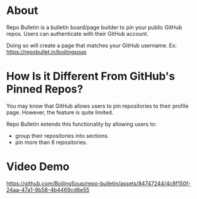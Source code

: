 # About
Repo Bulletin is a bulletin board/page builder to pin your public GitHub repos. Users can authenticate with their GitHub account. 

Doing so will create a page that matches your GitHub username. Ex: https://repobullet.in/boilingsoup

# How Is it Different From GitHub's Pinned Repos?
You may know that GitHub allows users to pin repositories to their profile page. However, the feature is quite limited.

Repo Bulletin extends this functionality by allowing users to:
- group their repositories into sections.
- pin more than 6 repositories.

# Video Demo

https://github.com/BoilingSoup/repo-bulletin/assets/84747244/4c8f150f-24aa-47a1-9b58-4b4469cd8e55

